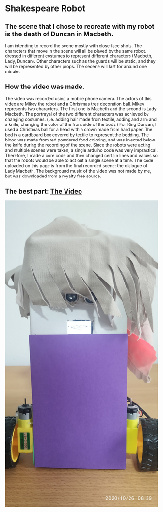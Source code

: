 # Shakespeare Robot

## The scene that I chose to recreate with my robot is the death of Duncan in Macbeth.
I am intending to record the scene mostly with close face shots. The characters that move in the scene will all be played by the same robot, dressed in different costumes to represent different characters (Macbeth, Lady, Duncan). Other characters such as the guards will be static, and they will be represented by other props. The secene will last for around one minute.

## How the video was made.
The video was recorded using a mobile phone camera. The actors of this video are Mikey the robot and a Christmas tree decoration ball. Mikey represents two characters. The first one is Macbeth and the second is Lady Macbeth. The portrayal of the two different characters was achieved by changing costumes. (i.e. adding hair made from textile, adding and arm and a knife, changing the color of the front side of the body.) For King Duncan, I used a Christmas ball for a head with a crown made from hard paper. The bed is a cardboard box covered by textile to represent the bedding. The blood was made from red powdered food coloring, and was injected below the knife during the recording of the scene.
Since the robots were acting and multiple scenes were taken, a single arduino code was very impractical. Therefore, I made a core code and then changed certain lines and values so that the robots would be able to act out a single scene at a time. The code uploaded on this page is from the final recorded scene: the dialogue of Lady Macbeth. The background music of the video was not made by me, but was downloaded from a royalty free source.

## The best part: [The Video](https://www.youtube.com/watch?v=4JmbkYKBxAc)
![](msduncan.jpg)

